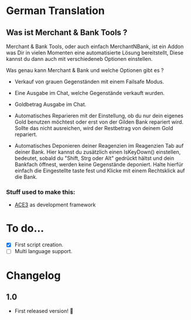 # German Translation
## Was ist Merchant & Bank Tools ?

Merchant & Bank Tools, oder auch einfach MerchantNBank, ist ein Addon was Dir in vielen Momenten eine automatisierte Lösung bereitstellt, Diese kannst du dann auch mit verschiedeneb Optionen einstellen.

Was genau kann Merchant & Bank und welche Optionen gibt es ?


 * Verkauf von grauen Gegenständen mit einem Failsafe Modus.
 * Eine Ausgabe im Chat, welche Gegenstände verkauft wurden.
 * Goldbetrag Ausgabe im Chat.
 
 
 * Automatisches Reparieren mit der Einstellung, ob du nur dein eigenes Gold benutzen möchtest oder erst von der Gilden Bank repariert wird. Sollte das nicht ausreichen, wird der Restbetrag von deinem Gold repariert.


 * Automatisches Deponieren deiner Reagenzien im Reagenzien Tab auf deiner Bank. Hier kannst du zusätzlich einen IsKeyDown() einstellen, bedeutet, sobald du "Shift, Strg oder Alt" gedrückt hältst und dein Bankfach öffnest, werden keine Gegenstände deponiert. Halte hierfür einfach die Eingestellte taste fest und Klicke mit einem Rechtsklick auf die Bank.


### Stuff used to make this:

 * [ACE3](https://www.wowace.com/projects/ace3) as development framework


# To do...

- [x] First script creation.
- [ ] Multi language support.

# Changelog

## 1.0

- First released version! 🎉
